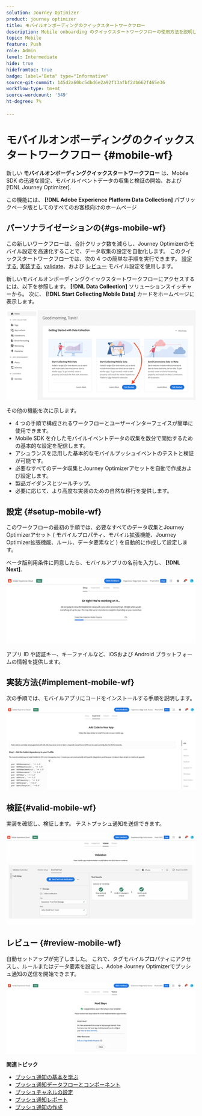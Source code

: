 ```yaml
---
solution: Journey Optimizer
product: journey optimizer
title: モバイルオンボーディングのクイックスタートワークフロー
description: Mobile onboarding のクイックスタートワークフローの使用方法を説明します
topic: Mobile
feature: Push
role: Admin
level: Intermediate
hide: true
hidefromtoc: true
badge: label="Beta" type="Informative"
source-git-commit: 145d2a60bc5dbd6e2a92f13afbf2db662f465e36
workflow-type: tm+mt
source-wordcount: '349'
ht-degree: 7%

---
```



# モバイルオンボーディングのクイックスタートワークフロー {#mobile-wf}

新しい **モバイルオンボーディングクイックスタートワークフロー** は、Mobile SDK の迅速な設定、モバイルイベントデータの収集と検証の開始、および [!DNL Journey Optimizer].

この機能には、 **[!DNL Adobe Experience Platform Data Collection]** パブリックベータ版としてのすべてのお客様向けのホームページ

## パーソナライゼーションの{#gs-mobile-wf}

この新しいワークフローは、合計クリック数を減らし、Journey Optimizerのモバイル設定を高速化することで、データ収集の設定を自動化します。 このクイックスタートワークフローでは、次の 4 つの簡単な手順を実行できます。 [設定する](##setup-mobile-wf), [実装する](#implement-mobile-wf), [validate](#valid-mobile-wf)、および [レビュー](#review-mobile-wf) モバイル設定を使用します。

新しいモバイルオンボーディングクイックスタートワークフローにアクセスするには、以下を参照します。 **[!DNL Data Collection]** ソリューションスイッチャーから。 次に、 **[!DNL Start Collecting Mobile Data]** カードをホームページに表示します。

![](assets/mobile-wf-home.png)

その他の機能を次に示します。

* 4 つの手順で構成されるワークフローとユーザーインターフェイスが簡単に使用できます。
* Mobile SDK を介したモバイルイベントデータの収集を数分で開始するための基本的な設定を配信します。
* アシュランスを活用した基本的なモバイルプッシュイベントのテストと検証が可能です。
* 必要なすべてのデータ収集とJourney Optimizerアセットを自動で作成および設定します。
* 製品ガイダンスとツールチップ。
* 必要に応じて、より高度な実装のための自然な移行を提供します。

## 設定 {#setup-mobile-wf}

このワークフローの最初の手順では、必要なすべてのデータ収集とJourney Optimizerアセット ( モバイルプロパティ、モバイル拡張機能、Journey Optimizer拡張機能、ルール、データ要素など ) を自動的に作成して設定します。

ベータ版利用条件に同意したら、モバイルアプリの名前を入力し、 **[!DNL Next]**.

![](assets/mobile-wf-setup.png)

アプリ ID や認証キー、キーファイルなど、iOSおよび Android プラットフォームの情報を提供します。

## 実装方法{#implement-mobile-wf}

次の手順では、モバイルアプリにコードをインストールする手順を説明します。

![](assets/mobile-wf-add-code.png)


## 検証{#valid-mobile-wf}

実装を確認し、検証します。 テストプッシュ通知を送信できます。

![](assets/mobile-wf-valid.png)


## レビュー {#review-mobile-wf}

自動セットアップが完了しました。 これで、タグモバイルプロパティにアクセスし、ルールまたはデータ要素を設定し、Adobe Journey Optimizerでプッシュ通知の送信を開始できます。

![](assets/mobile-wf-done.png)


**関連トピック**

* [プッシュ通知の基本を学ぶ](get-started-push.md)
* [プッシュ通知データフローとコンポーネント](push-gs.md)
* [プッシュチャネルの設定](push-configuration.md)
* [プッシュ通知レポート](../reports/journey-global-report.md#push-global)
* [プッシュ通知の作成](create-push.md)

